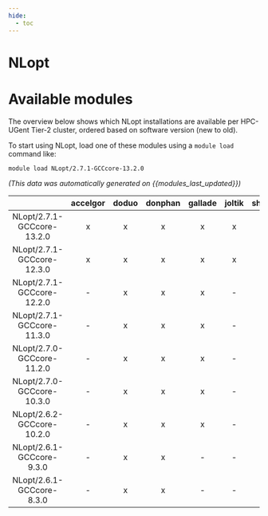 ```yaml
---
hide:
  - toc
---
```


NLopt
=====

# Available modules


The overview below shows which NLopt installations are available per HPC-UGent Tier-2 cluster, ordered based on software version (new to old).

To start using NLopt, load one of these modules using a `module load` command like:

```shell
module load NLopt/2.7.1-GCCcore-13.2.0
```

*(This data was automatically generated on {{modules_last_updated}})*  

| |accelgor|doduo|donphan|gallade|joltik|shinx|skitty|
| :---: | :---: | :---: | :---: | :---: | :---: | :---: | :---: |
|NLopt/2.7.1-GCCcore-13.2.0|x|x|x|x|x|x|x|
|NLopt/2.7.1-GCCcore-12.3.0|x|x|x|x|x|x|x|
|NLopt/2.7.1-GCCcore-12.2.0|-|x|x|x|-|x|-|
|NLopt/2.7.1-GCCcore-11.3.0|-|x|x|x|-|-|-|
|NLopt/2.7.0-GCCcore-11.2.0|-|x|x|x|-|-|-|
|NLopt/2.7.0-GCCcore-10.3.0|-|x|x|x|-|-|-|
|NLopt/2.6.2-GCCcore-10.2.0|-|x|x|x|-|-|-|
|NLopt/2.6.1-GCCcore-9.3.0|-|x|x|-|-|-|-|
|NLopt/2.6.1-GCCcore-8.3.0|-|x|x|-|-|-|-|
